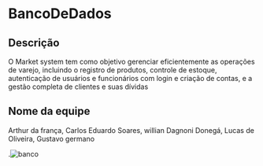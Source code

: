 # BancoDeDados
 ## Descrição

  O Market system tem como objetivo gerenciar eficientemente as operações de varejo, incluindo o registro de produtos, controle de estoque, autenticação de usuários e funcionários com login e criação de contas, e a gestão completa de clientes e suas dívidas
  ## Nome da equipe
Arthur da frança,
Carlos Eduardo Soares,
willian Dagnoni Donegá,
Lucas de Oliveira,
Gustavo germano    
 
 .![banco](https://github.com/CarlosESoares/BancoDeDados/assets/144946499/b7fff3a6-5761-497b-9bbb-c4dabd719d5b)
